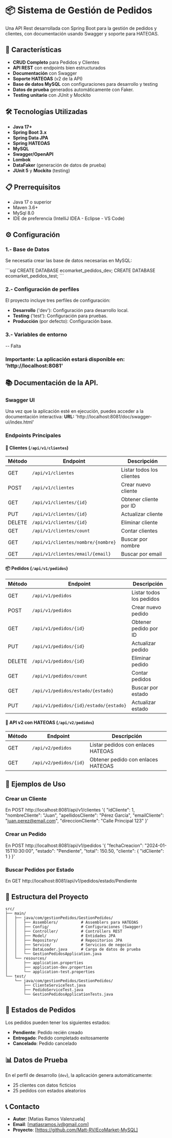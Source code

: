 ﻿# 📦 Sistema de Gestión de Pedidos
   Una API Rest desarrollada con Spring Boot para la gestión de pedidos y clientes, con documentación usando Swagger y soporte para HATEOAS.

## 🚀 Características

- **CRUD Completo** para Pedidos y Clientes
- **API REST** con endpoints bien estructurados
- **Documentación** con Swagger
- **Soporte HATEOAS** (v2 de la API)
- **Base de datos MySQL** con configuraciones para desarrollo y testing
- **Datos de prueba** generados automáticamente con Faker.
- **Testing unitario** con JUnit y Mockito

## 🛠️ Tecnologías Utilizadas
- **Java 17+**
- **Spring Boot 3.x**
- **Spring Data JPA**
- **Spring HATEOAS**
- **MySQL**
- **Swagger/OpenAPI**
- **Lombok**
- **DataFaker** (generación de datos de prueba)
- **JUnit 5** y **Mockito** (testing)

## 📋 Prerrequisitos
- Java 17 o superior
- Maven 3.6+
- MySql 8.0
- IDE de preferencia (IntelliJ IDEA - Eclipse - VS Code)

## ⚙️ Configuración

### 1.- Base de Datos

Se necesatia crear las base de datos necesarias en MySQL:

´´´sql
CREATE DATABASE ecomarket_pedidos_dev;
CREATE DATABASE ecomarket_pedidos_test;
´´´

### 2.- Configuración de perfiles

El proyecto incluye tres perfiles de configuración:
  - **Desarrollo** ('dev'): Configuración para desarrollo local.
  - **Testing** ('test'): Configuración para pruebas.
  - **Producción** (por defecto): Configuración base.

### 3.- Variables de entorno
-- Falta


### Importante: La aplicación estará disponible en: 'http://localhost:8081'

## 📚 Documentación de la API.

### Swagger UI
Una vez que la aplicación esté en ejecución, puedes acceder a la documentación interactiva:
**URL:** 'http://localhost:8081/doc/swagger-ui/index.html'

### Endpoints Principales

#### 👥 Clientes (`/api/v1/clientes`)

| Método | Endpoint | Descripción |
|--------|----------|-------------|
| GET | `/api/v1/clientes` | Listar todos los clientes |
| POST | `/api/v1/clientes` | Crear nuevo cliente |
| GET | `/api/v1/clientes/{id}` | Obtener cliente por ID |
| PUT | `/api/v1/clientes/{id}` | Actualizar cliente |
| DELETE | `/api/v1/clientes/{id}` | Eliminar cliente |
| GET | `/api/v1/clientes/count` | Contar clientes |
| GET | `/api/v1/clientes/nombre/{nombre}` | Buscar por nombre |
| GET | `/api/v1/clientes/email/{email}` | Buscar por email |

#### 📦 Pedidos (`/api/v1/pedidos`)

| Método | Endpoint | Descripción |
|--------|----------|-------------|
| GET | `/api/v1/pedidos` | Listar todos los pedidos |
| POST | `/api/v1/pedidos` | Crear nuevo pedido |
| GET | `/api/v1/pedidos/{id}` | Obtener pedido por ID |
| PUT | `/api/v1/pedidos/{id}` | Actualizar pedido |
| DELETE | `/api/v1/pedidos/{id}` | Eliminar pedido |
| GET | `/api/v1/pedidos/count` | Contar pedidos |
| GET | `/api/v1/pedidos/estado/{estado}` | Buscar por estado |
| PUT | `/api/v1/pedidos/{id}/estado/{estado}` | Actualizar estado |

#### 🔗 API v2 con HATEOAS (`/api/v2/pedidos`)

| Método | Endpoint | Descripción |
|--------|----------|-------------|
| GET | `/api/v2/pedidos` | Listar pedidos con enlaces HATEOAS |
| GET | `/api/v2/pedidos/{id}` | Obtener pedido con enlaces HATEOAS |

## 📝 Ejemplos de Uso

### Crear un Cliente

En POST http://localhost:8081/api/v1/clientes
'{
    "idCliente": 1,
    "nombreCliente": "Juan",
    "apellidosCliente": "Pérez García",
    "emailCliente": "juan.perez@email.com",
    "direccionCliente": "Calle Principal 123"
}'

### Crear un Pedido

En POST http://localhost:8081/api/v1/pedidos
'{
    "fechaCreacion": "2024-01-15T10:30:00",
    "estado": "Pendiente",
    "total": 150.50,
    "cliente": {
      "idCliente": 1
    }
}'

### Buscar Pedidos por Estado

En GET http://localhost:8081/api/v1/pedidos/estado/Pendiente

## 📁 Estructura del Proyecto

```
src/
├── main/
│   ├── java/com/gestionPedidos/GestionPedidos/
│   │   ├── Assemblers/          # Assemblers para HATEOAS
│   │   ├── Config/              # Configuraciones (Swagger)
│   │   ├── Controller/          # Controllers REST
│   │   ├── Model/               # Entidades JPA
│   │   ├── Repository/          # Repositorios JPA
│   │   ├── Service/             # Servicios de negocio
│   │   ├── DataLoader.java      # Carga de datos de prueba
│   │   └── GestionPedidosApplication.java
│   └── resources/
│       ├── application.properties
│       ├── application-dev.properties
│       └── application-test.properties
└── test/
    └── java/com/gestionPedidos/GestionPedidos/
        ├── ClienteServiceTest.java
        ├── PedidoServiceTest.java
        └── GestionPedidosApplicationTests.java
```

## 🎯 Estados de Pedidos

Los pedidos pueden tener los siguientes estados:
- **Pendiente**: Pedido recién creado
- **Entregado**: Pedido completado exitosamente
- **Cancelado**: Pedido cancelado

## 📊 Datos de Prueba

En el perfil de desarrollo (`dev`), la aplicación genera automáticamente:
- 25 clientes con datos ficticios
- 25 pedidos con estados aleatorios

## 📞 Contacto

- **Autor**: [Matias Ramos Valenzuela]
- **Email**: [matiasramos.iv@gmail.com]
- **Proyecto**: [https://github.com/Matt-RV/EcoMarket-MySQL]


